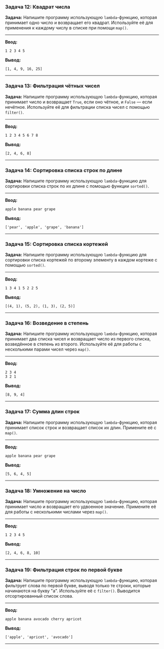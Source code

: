 ### Задача 12: Квадрат числа

**Задача:** Напишите программу использующую `lambda`-функцию, которая принимает одно число и возвращает его квадрат. Используйте её для применения к каждому числу в списке при помощи `map()`.

-----
**Ввод:**

```terminal
1 2 3 4 5
```

**Вывод:**

```terminal
[1, 4, 9, 16, 25]
```

---

### Задача 13: Фильтрация чётных чисел

**Задача:** Напишите программу использующую `lambda`-функцию, которая принимает число и возвращает `True`, если оно чётное, и `False` — если нечётное. Используйте её для фильтрации списка чисел с помощью `filter()`.

-----
**Ввод:**

```terminal
1 2 3 4 5 6 7 8
```

**Вывод:**

```terminal
[2, 4, 6, 8]
```

---

### Задача 14: Сортировка списка строк по длине

**Задача:** Напишите программу использующую `lambda`-функцию для сортировки списка строк по их длине с помощью функции `sorted()`.

-----
**Ввод:**

```terminal
apple banana pear grape
```

**Вывод:**

```terminal
['pear', 'apple', 'grape', 'banana']
```

---

### Задача 15: Сортировка списка кортежей

**Задача:** Напишите программу использующую `lambda`-функцию для сортировки списка кортежей по второму элементу в каждом кортеже с помощью `sorted()`.

-----
**Ввод:**

```terminal
1 3 4 1 5 2 2 5
```

**Вывод:**

```terminal
[(4, 1), (5, 2), (1, 3), (2, 5)]
```
---

### Задача 16: Возведение в степень

**Задача:** Напишите программу использующую `lambda`-функцию, которая принимает два списка чисел и возвращает число из первого списка, возведённое в степень из второго. Используйте её для работы с несколькими парами чисел через `map()`.

-----
**Ввод:**

```terminal
2 3 4
3 2 1
```

**Вывод:**

```terminal
[8, 9, 4]
```

---

### Задача 17: Сумма длин строк

**Задача:** Напишите программу использующую `lambda`-функцию, которая принимает список строк и возвращает список их длин. Примените её с `map()`.

-----
**Ввод:**

```terminal
apple banana pear grape
```

**Вывод:**

```terminal
[5, 6, 4, 5]
```

---

### Задача 18: Умножение на число

**Задача:** Напишите программу использующую `lambda`-функцию, которая принимает число и возвращает его удвоенное значение. Примените её для работы с несколькими числами через `map()`.

-----
**Ввод:**

```terminal
1 2 3 4 5
```

**Вывод:**

```terminal
[2, 4, 6, 8, 10]
```

---

### Задача 19: Фильтрация строк по первой букве

**Задача:** Напишите программу использующую `lambda`-функцию, которая фильтрует слова по первой букве, выводя только те строки, которые начинаются на букву "a". Используйте её с `filter()`. Выводится отсортированный список слова.

-----
**Ввод:**

```terminal
apple banana avocado cherry apricot
```

**Вывод:**

```terminal
['apple', 'apricot', 'avocado']
```

---